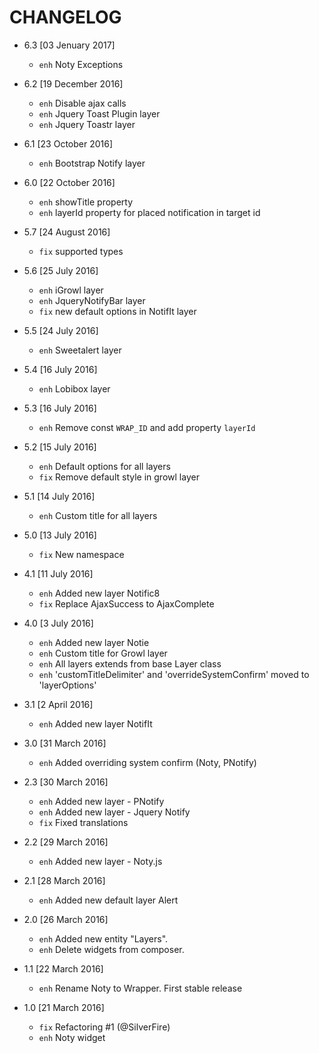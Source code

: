 # CHANGELOG

* 6.3 [03 Jenuary 2017]
    - `enh` Noty Exceptions

* 6.2 [19 December 2016]
    - `enh` Disable ajax calls
    - `enh` Jquery Toast Plugin layer
    - `enh` Jquery Toastr layer
    
* 6.1 [23 October 2016]
    - `enh` Bootstrap Notify layer
    
* 6.0 [22 October 2016]
    - `enh` showTitle property
    - `enh` layerId property for placed notification in target id
    
* 5.7 [24 August 2016]
    - `fix` supported types
    
* 5.6 [25 July 2016]
    - `enh` iGrowl layer
    - `enh` JqueryNotifyBar layer
    - `fix` new default options in NotifIt layer
    
* 5.5 [24 July 2016]
    - `enh` Sweetalert layer
    
* 5.4 [16 July 2016]
    - `enh` Lobibox layer
    
* 5.3 [16 July 2016]
    - `enh` Remove const ```WRAP_ID``` and add property ```layerId```

* 5.2 [15 July 2016]
    - `enh` Default options for all layers
    - `fix` Remove default style in growl layer

* 5.1 [14 July 2016]
    - `enh` Custom title for all layers

* 5.0 [13 July 2016]
    - `fix` New namespace

* 4.1 [11 July 2016]
    - `enh` Added new layer Notific8
    - `fix` Replace AjaxSuccess to AjaxComplete

* 4.0 [3 July 2016]
    - `enh` Added new layer Notie
    - `enh` Custom title for Growl layer
    - `enh` All layers extends from base Layer class
    - `enh` 'customTitleDelimiter' and 'overrideSystemConfirm' moved to 'layerOptions'

* 3.1 [2 April 2016]
    - `enh` Added new layer NotifIt
	
* 3.0 [31 March 2016]
    - `enh` Added overriding system confirm (Noty, PNotify)

* 2.3 [30 March 2016]
    - `enh` Added new layer - PNotify
    - `enh` Added new layer - Jquery Notify
    - `fix` Fixed translations

* 2.2 [29 March 2016]
    - `enh` Added new layer - Noty.js

* 2.1 [28 March 2016]
    - `enh` Added new default layer Alert

* 2.0 [26 March 2016]
    - `enh` Added new entity "Layers".
    - `enh` Delete widgets from composer.

* 1.1 [22 March 2016]
    - `enh` Rename Noty to Wrapper. First stable release

* 1.0 [21 March 2016]
    - `fix` Refactoring #1 (@SilverFire)
    - `enh` Noty widget